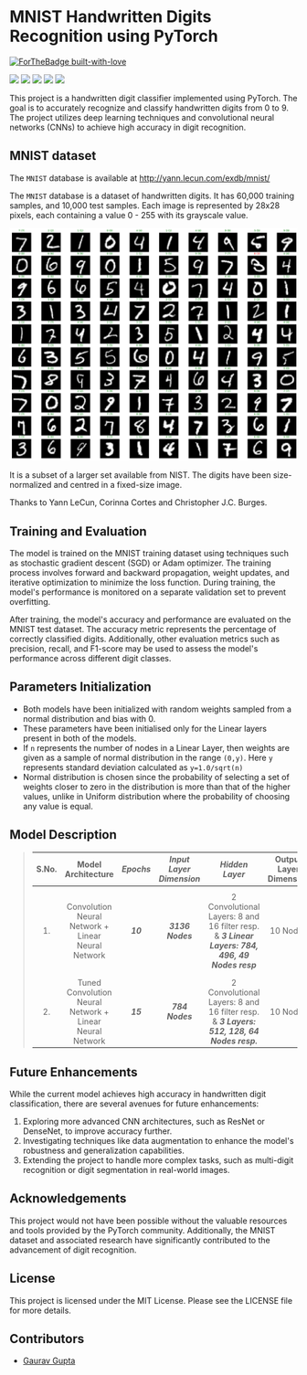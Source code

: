 # MNIST Handwritten Digits Recognition using PyTorch
[![ForTheBadge built-with-love](http://ForTheBadge.com/images/badges/built-with-love.svg)](https://github.com/GauravG-20)

![](https://badgen.net/badge/Code/Python/purple?icon=https://simpleicons.org/icons/python.svg&labelColor=cyan&label)        ![](https://badgen.net/badge/Library/Pytorch/purple?icon=https://simpleicons.org/icons/pytorch.svg&labelColor=cyan&label)       ![](https://badgen.net/badge/Tools/pandas/purple?icon=https://simpleicons.org/icons/pandas.svg&labelColor=cyan&label)       ![](https://badgen.net/badge/Tools/numpy/purple?icon=https://upload.wikimedia.org/wikipedia/commons/1/1a/NumPy_logo.svg&labelColor=cyan&label)        ![](https://badgen.net/badge/Tools/matplotlib/purple?icon=https://upload.wikimedia.org/wikipedia/en/5/56/Matplotlib_logo.svg&labelColor=cyan&label)

This project is a handwritten digit classifier implemented using PyTorch. The goal is to accurately recognize and classify handwritten digits from 0 to 9. The project utilizes deep learning techniques and convolutional neural networks (CNNs) to achieve high accuracy in digit recognition.

## MNIST dataset

The `MNIST` database is available at http://yann.lecun.com/exdb/mnist/

The `MNIST` database is a dataset of handwritten digits. It has 60,000 training
samples, and 10,000 test samples. Each image is represented by 28x28 pixels, each
containing a value 0 - 255 with its grayscale value.

![Cover](https://github.com/priyavrat-misra/handwritten-digit-classification/blob/master/visualizations/test_results_with_val.png?raw=true "sample test results visualization")

It is a subset of a larger set available from NIST.
The digits have been size-normalized and centred in a fixed-size image.

Thanks to Yann LeCun, Corinna Cortes and Christopher J.C. Burges.

## Training and Evaluation
The model is trained on the MNIST training dataset using techniques such as stochastic gradient descent (SGD) or Adam optimizer. The training process involves forward and backward propagation, weight updates, and iterative optimization to minimize the loss function. During training, the model's performance is monitored on a separate validation set to prevent overfitting.

After training, the model's accuracy and performance are evaluated on the MNIST test dataset. The accuracy metric represents the percentage of correctly classified digits. Additionally, other evaluation metrics such as precision, recall, and F1-score may be used to assess the model's performance across different digit classes.

## Parameters Initialization
* Both models have been initialized with random weights sampled from a normal distribution and bias with 0.
* These parameters have been initialised only for the Linear layers present in both of the models.
* If `n` represents the number of nodes in a Linear Layer, then weights are given as a sample of normal distribution in the range `(0,y)`. Here `y` represents standard deviation calculated as `y=1.0/sqrt(n)`
* Normal distribution is chosen since the probability of selecting a set of weights closer to zero in the distribution is more than that of the higher values, unlike in Uniform distribution where the probability of choosing any value is equal.

## Model Description

> |S.No.| Model Architecture | ***Epochs*** | ***Input Layer Dimension*** | ***Hidden Layer*** | Output Layer Dimension | Dropout | ***Pooling Layers*** | Loss Function | Optimizer | ***Transform on Dataset*** | ***Validation Accuracy*** | ***Test Accuracy*** |
> | :-: | :----------------: | :----------: | :-------------------------: | :----------------: | :--------------------: | :-----: | :------------------: | :-----------: | :-------: | :------------:| :----------------: | :-----------: |
> | 1. | Convolution Neural Network + Linear Neural Network | ***10*** | ***3136 Nodes*** | 2 Convolutional Layers: 8 and 16 filter resp. & ***3 Linear Layers: 784, 496, 49 Nodes resp*** | 10 Nodes | Convolution Layers: 40% & 20%, Linear Layers: 60%, 30% & 15% Resp. | ***2 MaxPool2d*** | CrossEntropyLoss | Adam, lr=0.001 | ***Random Rotation Transform only*** | ***97.85%*** | ***97.69%*** |
> | 2. | Tuned Convolution Neural Network + Linear Neural Network | ***15*** | ***784 Nodes*** | 2 Convolutional Layers: 8 and 16 filter resp. & ***3 Layers: 512, 128, 64 Nodes resp.*** | 10 Nodes |  Convolution Layers: 40% & 20%, 50%, 30% & 15% Resp. | ***1 MaxPool2d & 1 AvgPool2d*** | CrossEntropyLoss | Adam, lr=0.001 | ***Random Rotation & Normalized Transform*** | ***99.00%*** | ***99.10%*** |

## Future Enhancements
While the current model achieves high accuracy in handwritten digit classification, there are several avenues for future enhancements:

1. Exploring more advanced CNN architectures, such as ResNet or DenseNet, to improve accuracy further.
2. Investigating techniques like data augmentation to enhance the model's robustness and generalization capabilities.
3. Extending the project to handle more complex tasks, such as multi-digit recognition or digit segmentation in real-world images.

## Acknowledgements
This project would not have been possible without the valuable resources and tools provided by the PyTorch community. Additionally, the MNIST dataset and associated research have significantly contributed to the advancement of digit recognition.

## License
This project is licensed under the MIT License. Please see the LICENSE file for more details.

## Contributors
* [Gaurav Gupta](https://github.com/GauravG-20)
